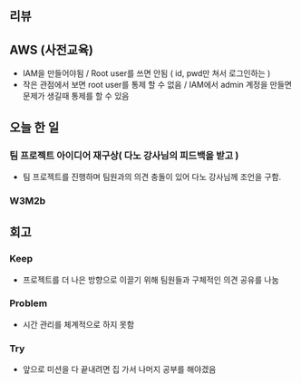 ## 리뷰

## AWS (사전교육)
- IAM을 만들어야됨 / Root user를 쓰면 안됨 ( id, pwd만 쳐서 로그인하는 )
- 작은 관점에서 보면 root user를 통제 할 수 없음 / IAM에서 admin 계정을 만들면 문제가 생길때 통제를 할 수 있음

## 오늘 한 일

### 팀 프로젝트 아이디어 재구상( 다노 강사님의 피드백을 받고 )
- 팀 프로젝트를 진행하며 팀원과의 의견 충돌이 있어 다노 강사님께 조언을 구함.

### W3M2b
  
## 회고
  
### Keep
- 프로젝트를 더 나은 방향으로 이끌기 위해 팀원들과 구체적인 의견 공유를 나눔

### Problem
- 시간 관리를 체계적으로 하지 못함

### Try
- 앞으로 미션을 다 끝내려면 집 가서 나머지 공부를 해야겠음
